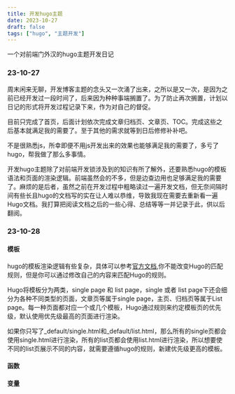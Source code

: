 ```yaml
---
title: 开发hugo主题
date: 2023-10-27
draft: false
tags: ["hugo", "主题开发"]
---
```


一个对前端门外汉的hugo主题开发日记
### 23-10-27
周末闲来无聊，开发博客主题的念头又一次涌了出来，之所以是又一次，是因为之前已经开发过一段时间了，后来因为种种事端搁置了。为了防止再次搁置，计划以日记的形式将开发过程记录下来，作为对自己的督促。

目前只完成了首页，后面计划依次完成文章归档页、文章页、TOC。完成这些之后基本就满足我的需要了。至于其他的需求就等到日后修修补补吧。

不是很熟悉js，所幸即便不用js开发出来的效果也能够满足我的需要了，多亏了hugo，帮我做了那么多事情。

开发hugo主题除了对前端开发锁涉及到的知识有所了解外，还要熟悉hugo的模板语法和页面的渲染逻辑。前端虽然会的不多，但是边查边用也足够满足我的需要了。麻烦的是后者，虽然之前在开发过程中粗略读过一遍开发文档，但无奈间隔时间有些长且hugo的文档写的实在让人难以恭维，导致我现在需要去重新看一遍Hugo文档。我打算把阅读文档之后的一些心得、总结等等一并记录于此，供以后翻阅。

### 23-10-28
#### 模板
hugo的模板渲染逻辑有些复杂，具体可以参考[官方文档](https://gohugo.io/templates/lookup-order/),你不能改变Hugo的匹配规则，但是你可以通过修改自己的内容来匹配Hugo的规则。

Hugo将模板分为两类，single page 和 list page，single 或者 list page下还会细分为各种不同类型的页面，文章页等属于single page，主页、归档页等属于List page。每一种页面都对应一个或几个模板，Hugo通过规则来约定模板页的优先级，默认使用优先级最高的页面进行渲染。

如果你只写了_default/single.html和_default/list.html，那么所有的single页都会使用single.html进行渲染，所有的list页都会使用list.html进行渲染，所以想要使不同的list页展示不同的内容，就需要遵循hugo的规则，新建优先级更高的模板。

#### 函数

#### 变量



